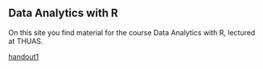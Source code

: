 ## Data Analytics with R
On this site you find material for the course Data Analytics with R, lectured at THUAS.

[handout1](https://github.com/JHvdZ/DAwR.github.io/outline01.html)
